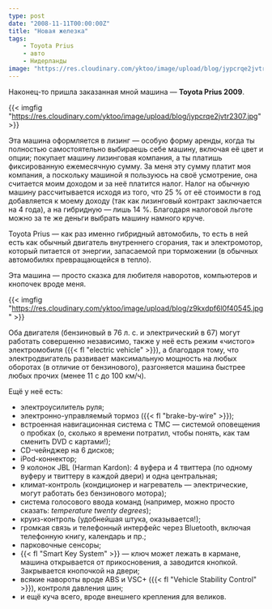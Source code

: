```yaml
---
type: post
date: "2008-11-11T00:00:00Z"
title: "Новая железка"
tags:
    - Toyota Prius
    - авто
    - Нидерланды
image: "https://res.cloudinary.com/yktoo/image/upload/blog/jypcrqe2jvtr2307.jpg"
---
```


Наконец-то пришла заказанная мной машина — **Toyota Prius 2009**.

{{< imgfig "https://res.cloudinary.com/yktoo/image/upload/blog/jypcrqe2jvtr2307.jpg" >}}

<!--more-->

Эта машина оформляется в лизинг — особую форму аренды, когда ты полностью самостоятельно выбираешь себе машину, включая её цвет и опции; покупает машину лизинговая компания, а ты платишь фиксированную ежемесячную сумму. За меня эту сумму платит моя компания, а поскольку машиной я пользуюсь на своё усмотрение, она считается моим доходом и за неё платится налог. Налог на обычную машину рассчитывается исходя из того, что 25&nbsp;% от её стоимости в год добавляется к моему доходу (так как лизинговый контракт заключается на 4 года), а на гибридную — лишь 14&nbsp;%. Благодаря налоговой льготе можно за те же деньги выбрать машину намного круче.

Toyota Prius — как раз именно гибридный автомобиль, то есть в ней есть как обычный двигатель внутреннего сгорания, так и электромотор, который питается от энергии, запасаемой при торможении (в обычных автомобилях превращающейся в тепло).

Эта машина — просто сказка для любителя наворотов, компьютеров и кнопочек вроде меня.

{{< imgfig "https://res.cloudinary.com/yktoo/image/upload/blog/z9kxdpf6l0f40545.jpg" >}}

Оба двигателя (бензиновый в 76 л.&nbsp;с. и электрический в 67) могут работать совершенно независимо, также у неё есть режим «чистого» электромобиля ({{< fl "electric vehicle" >}}), а благодаря тому, что электродвигатель развивает максимальную мощность на любых оборотах (в отличие от бензинового), разгоняется машина быстрее любых прочих (менее 11 с до 100 км/ч).

Ещё у неё есть:

 * электроусилитель руля;
 * электронно-управляемый тормоз ({{< fl "brake-by-wire" >}});
 * встроенная навигационная система с TMC — системой оповещения о пробках (о, сколько я времени потратил, чтобы понять, как там сменить DVD с картами!);
 * CD-чейнджер на 6 дисков;
 * iPod-коннектор;
 * 9 колонок JBL (Harman Kardon): 4 вуфера и 4 твиттера (по одному вуферу и твиттеру в каждой двери) и одна центральная;
 * климат-контроль (кондиционер и нагреватель — электрические, могут работать без бензинового мотора);
 * система голосового ввода команд (например, можно просто сказать: *temperature twenty degrees*);
 * круиз-контроль (удобнейшая штука, оказывается!);
 * громкая связь и телефонный интерфейс через Bluetooth, включая телефонную книгу, календарь и пр.;
 * парковочные сенсоры;
 * {{< fl "Smart Key System" >}} — ключ может лежать в кармане, машина открывается от прикосновения, а заводится кнопкой. Закрывается кнопочкой на двери;
 * всякие навороты вроде ABS и VSC+ ({{< fl "Vehicle Stability Control" >}}), контроля давления шин;
 * и ещё куча всего, вроде внешнего крепления для великов.
